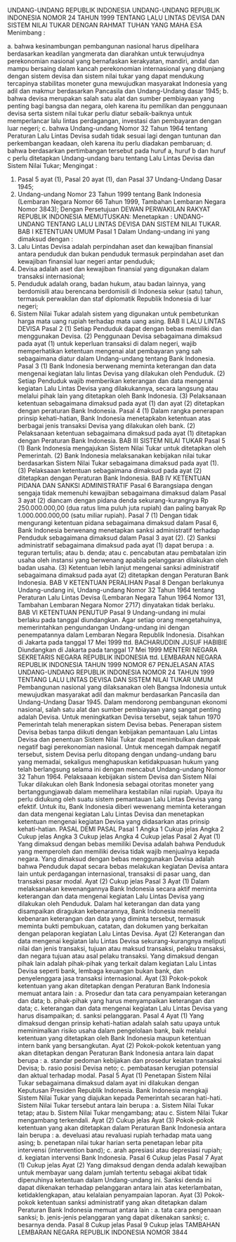 UNDANG-UNDANG REPUBLIK INDONESIA UNDANG-UNDANG REPUBLIK INDONESIA NOMOR 24 TAHUN 1999 TENTANG LALU LINTAS DEVISA DAN SISTEM NILAI TUKAR
DENGAN RAHMAT TUHAN YANG MAHA ESA
Menimbang :

a. bahwa kesinambungan pembangunan nasional harus dipelihara berdasarkan keadilan yangmerata dan diarahkan untuk terwujudnya perekonomian nasional yang bernafaskan kerakyatan, mandiri, andal dan mampu bersaing dalam kancah perekonomian internasional yang ditunjang dengan sistem devisa dan sistem nilai tukar yang dapat mendukung tercapinya stabilitas moneter guna mewujudkan masyarakat Indonesia yang adil dan makmur berdasarkan Pancasila dan Undang-Undang dasar 1945;
b. bahwa devisa merupakan salah satu alat dan sumber pembiayaan yang penting bagi bangsa dan negara, oleh karena itu pemilikan dan penggunaan devisa serta sistem nilai tukar perlu diatur sebaik-baiknya untuk memperlancar lalu lintas perdagangan, investasi dan pembayaran dengan luar negeri;
c. bahwa Undang-undang Nomor 32 Tahun 1964 tentang Peraturan Lalu Lintas Devisa sudah tidak sesuai lagi dengan tuntunan dan perkembangan keadaan, oleh karena itu perlu diadakan pembaruan;
d. bahwa berdasarkan pertimbangan tersebut pada huruf a, huruf b dan huruf c perlu ditetapkan Undang-undang baru tentang Lalu Lintas Devisa dan Sistem Nilai Tukar;
Mengingat :

1. Pasal 5 ayat (1), Pasal 20 ayat (1), dan Pasal 37 Undang-Undang Dasar 1945;
2. Undang-undang Nomor 23 Tahun 1999 tentang Bank Indonesia (Lembaran Negara Nomor 66 Tahun 1999, Tambahan Lembaran Negara Nomor 3843); Dengan Persetujuan DEWAN PERWAKILAN RAKYAT REPUBLIK INDONESIA
MEMUTUSKAN:
 Menetapkan : UNDANG-UNDANG TENTANG LALU LINTAS DEVISA DAN SISTEM NILAI TUKAR.
BAB I KETENTUAN UMUM
Pasal 1
Dalam Undang-undang ini yang dimaksud dengan :
1. Lalu Lintas Devisa adalah perpindahan aset dan kewajiban finansial antara penduduk dan bukan penduduk termasuk perpindahan aset dan kewajiban finansial luar negeri antar penduduk;
2. Devisa adalah aset dan kewajiban finansial yang digunakan dalam transaksi internasional;
3. Penduduk adalah orang, badan hukum, atau badan lainnya, yang berdomisili atau berencana berdomisili di Indonesia sekur (satu) tahun, termasuk perwakilan dan staf diplomatik Republik Indonesia di luar negeri;
4. Sistem Nilai Tukar adalah sistem yang digunakan untuk pembetunkan harga mata uang rupiah terhadap mata uang asing.
BAB II LALU LINTAS DEVISA
Pasal 2
(1) Setiap Penduduk dapat dengan bebas memiliki dan menggunakan Devisa.
(2) Penggunaan Devisa sebagaimana dimaksud pada ayat (1) untuk keperluan transaksi di dalam negeri, wajib memperhatikan ketentuan mengenai alat pembayaran yang sah sebagaimana diatur dalam Undang-undang tentang Bank Indonesia.
Pasal 3
(1) Bank Indonesia berwenang meminta keterangan dan data mengenai kegiatan lalu lintas Devisa yang dilakukan oleh Penduduk.
(2) Setiap Penduduk wajib memberikan keterangan dan data mengenai kegiatan Lalu Lintas Devisa yang dilakukannya, secara langsung atau melalui pihak lain yang ditetapkan oleh Bank Indonesia.
(3) Pelaksanaan ketentuan sebagaimana dimaksud pada ayat (1) dan ayat (2) ditetapkan dengan peraturan Bank Indonesia.
Pasal 4
(1) Dalam rangka penerapan prinsip kehati-hatian, Bank Indonesia menetapkabn ketentuan atas berbagai jenis transaksi Devisa yang dilakukan oleh bank.
(2) Pelaksanaan ketentuan sebagaimana dimaksud pada ayat (1) ditetapkan dengan Peraturan Bank Indonesia.
BAB III SISTEM NILAI TUKAR
Pasal 5
(1) Bank Indonesia mengajukan Sistem Nilai Tukar untuk ditetapkan oleh Pemerintah.
(2) Bank Indonesia melaksanakan kebijakan nilai tukar berdasarkan Sistem Nilai Tukar sebagaimana dimaksud pada ayat (1).
(3) Pelaksaaan ketentuan sebagaimana dimaksud pada ayat (2) ditetapkan dengan Peraturan Bank Indonesia.
BAB IV KETENTUAN PIDANA DAN SANKSI ADMINISTRATIF
Pasal 6
Barangsiapa dengan sengaja tidak memenuhi kewajiban sebagaimana dimaksud dalam Pasal 3 ayat (2) diancam dengan pidana denda sekurang-kurangnya Rp 250.000.000,00 (dua ratus lima puluh juta rupiah) dan paling banyak Rp 1.000.000.000,00 (satu miliar rupiah).
Pasal 7
(1) Dengan tidak mengurangi ketentuan pidana sebagaimana dimaksud dalam Pasal 6, Bank Indonesia berwenang menetapkan sanksi administratif terhadap Penduduk sebagaimana dimaksud dalam Pasal 3 ayat (2).
(2) Sanksi administratif sebagaimana dimaksud pada ayat (1) dapat berupa :
a. teguran tertulis; atau
b. denda; atau
c. pencabutan atau pembatalan izin usaha oleh instansi yang berwenang apabila pelanggaran dilakukan oleh badan usaha.
(3) Ketentuan lebih lanjut mengenai sanksi administratif sebagaimana dimaksud pada ayat (2) ditetapkan dengan Peraturan Bank Indonesia.
BAB V KETENTUAN PERALIHAN
Pasal 8
Dengan berlakunya Undang-undang ini, Undang-undang Nomor 32 Tahun 1964 tentang Peraturan Lalu Lintas Devisa (Lembaran Negara Tahun 1964 Nomor 131, Tambahan Lembaran Negara Nomor 2717) dinyatakan tidak berlaku.
BAB VI KETENTUAN PENUTUP
Pasal 9
Undang-undang ini mulai berlaku pada tanggal diundangkan.
Agar setiap orang mengetahuinya, memerintahkan pengundangan Undang-undang ini dengan penempatannya dalam Lembaran Negara Republik Indonesia. Disahkan di Jakarta pada tanggal 17 Mei 1999 ttd. BACHARUDDIN JUSUF HABIBIE Diundangkan di Jakarta pada tanggal 17 Mei 1999 MENTERI NEGARA SEKRETARIS NEGARA REPUBLIK INDONESIA ttd. LEMBARAN NEGARA REPUBLIK INDONESIA TAHUN 1999 NOMOR 67 PENJELASAN ATAS UNDANG-UNDANG REPUBLIK INDONESIA NOMOR 24 TAHUN 1999 TENTANG LALU LINTAS DEVISA DAN SISTEM NILAI TUKAR UMUM Pembangunan nasional yang dilaksanakan oleh Bangsa Indonesia untuk mewujudkan masyarakat adil dan makmur berdasarkan Pancasila dan Undang-Undang Dasar 1945. Dalam mendorong pembangunan ekonomi nasional, salah satu alat dan sumber pembiayaan yang sangat penting adalah Devisa. Untuk meningkatkan Devisa tersebut, sejak tahun 1970 Pemerintah telah menerapkan sistem Devisa bebas. Penerapan sistem Devisa bebas tanpa diikuti dengan kebijakan pemantauan Lalu Lintas Devisa dan penentuan Sistem Nilai Tukar dapat menimbulkan dampak negatif bagi perekonomian nasional. Untuk mencegah dampak negatif tersebut, sistem Devisa perlu ditopang dengan undang-undang baru yang memadai, sekaligus menghapuskan ketidakpuasan hukum yang telah berlangsung selama ini dengan mencabut Undang-undang Nomor 32 Tahun 1964. Pelaksaaan kebijakan sistem Devisa dan Sistem Nilai Tukar dilakukan oleh Bank Indonesia sebagai otoritas moneter yang bertanggungjawab dalam memelihara kestabilan nilai rupiah. Upaya itu perlu didukung oleh suatu sistem pemantauan Lalu Lintas Devisa yang efektif. Untuk itu, Bank Indonesia diberi wewenang meminta keterangan dan data mengenai kegiatan Lalu Lintas Devisa dan menetapkan ketentuan mengenai kegiatan Devisa yang didasarkan atas prinsip kehati-hatian. PASAL DEMI PASAL Pasal 1 Angka 1 Cukup jelas Angka 2 Cukup jelas Angka 3 Cukup jelas Angka 4 Cukup jelas Pasal 2 Ayat (1) Yang dimaksud dengan bebas memiliki Devisa adalah bahwa Penduduk yang memperoleh dan memiliki devisa tidak wajib menjualnya kepada negara. Yang dimaksud dengan bebas menggunakan Devisa adalah bahwa Penduduk dapat secara bebas melakukan kegiatan Devisa antara lain untuk perdagangan internasional, transaksi di pasar uang, dan transaksi pasar modal. Ayat (2) Cukup jelas Pasal 3 Ayat (1) Dalam melaksanakan kewenangannya Bank Indonesia secara aktif meminta keterangan dan data mengenai kegiatan Lalu Lintas Devisa yang dilakukan oleh Penduduk. Dalam hal keterangan dan data yang disampaikan diragukan kebenarannya, Bank Indonesia meneliti kebenaran keterangan dan data yang diminta tersebut, termasuk meminta bukti pembukuan, catatan, dan dokumen yang berkaitan dengan pelaporan kegiatan Lalu Lintas Devisa. Ayat (2) Keterangan dan data mengenai kegiatan lalu Lintas Devisa sekurang-kurangnya meliputi nilai dan jenis transaksi, tujuan atau maksud transaksi, pelaku transaksi, dan negara tujuan atau asal pelaku transaksi. Yang dimaksud dengan pihak lain adalah pihak-pihak yang terkait dalam kegiatan Lalu Lintas Devisa seperti bank, lembaga keuangan bukan bank, dan penyelenggara jasa transaksi internasional. Ayat (3) Pokok-pokok ketentuan yang akan ditetapkan dengan Peraturan Bank Indonesia memuat antara lain :
a. Prosedur dan tata cara penyampaian keterangan dan data;
b. pihak-pihak yang harus menyampaikan keterangan dan data;
c. keterangan dan data mengenai kegiatan Lalu Lintas Devisa yang harus disampaikan;
d. sanksi pelanggaran. Pasal 4 Ayat (1) Yang dimaksud dengan prinsip kehati-hatian adalah salah satu upaya untuk meminimalkan risiko usaha dalam pengelolaan bank, baik melalui ketentuan yang ditetapkan oleh Bank Indonesia maupun ketentuan intern bank yang bersangkutan. Ayat (2) Pokok-pokok ketentuan yang akan ditetapkan dengan Peraturan Bank Indonesia antara lain dapat berupa :
a. standar pedoman kebijakan dan prosedur keiatan transaksi Devisa;
b. rasio posisi Devisa neto;
c. pembatasan kerugian potensial dan aktual terhadap modal. Pasal 5 Ayat (1) Penetapan Sistem Nilai Tukar sebagaimana dimaksud dalam ayat ini dilakukan dengan Keputusan Presiden Republik Indonesia. Bank Indonesia mengkaji Sistem Nilai Tukar yang diajukan kepada Pemerintah secaran hati-hati. Sistem Nilai Tukar tersebut antara lain berupa :
a. Sistem Nilai Tukar tetap; atau
b. Sistem Nilai Tukar mengambang; atau
c. Sistem Nilai Tukar mengambang terkendali. Ayat (2) Cukup jelas Ayat (3) Pokok-pokok ketentuan yang akan ditetapkan dalam Peraturan Bank Indonesia antara lain berupa :
a. develuasi atau revaluasi rupiah terhadap mata uang asing;
b. penetapan nilai tukar harian serta penetapan lebar pita intervensi (intervention band);
c. arah apresiasi atau depresiasi rupiah;
d. kegiatan intervensi Bank Indonesia. Pasal 6 Cukup jelas Pasal 7 Ayat (1) Cukup jelas Ayat (2) Yang dimaksud dengan denda adalah kewajiban untuk membayar uang dalam jumlah tertentu sebagai akibat tidak dipenuhinya ketentuan dalam Undang-undang ini. Sanksi denda ini dapat dikenakan terhadap pelanggaran antara lain atas keterlambatan, ketidaklengkapan, atau kelalaian penyampaian laporan. Ayat (3) Pokok-pokok ketentuan sanksi administratif yang akan ditetapkan dalam Peraturan Bank Indonesia memuat antara lain :
a. tata cara pengenaan sanksi;
b. jenis-jenis pelanggaran yang dapat dikenakan sanksi;
c. besarnya denda. Pasal 8 Cukup jelas Pasal 9 Cukup jelas TAMBAHAN LEMBARAN NEGARA REPUBLIK INDONESIA NOMOR 3844